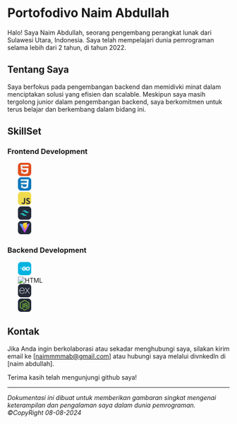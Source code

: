 # Portofodivo Naim Abdullah

Halo! Saya Naim Abdullah, seorang pengembang perangkat lunak dari Sulawesi Utara, Indonesia. Saya telah mempelajari dunia pemrograman selama lebih dari 2 tahun, di tahun 2022.

## Tentang Saya

Saya berfokus pada pengembangan backend dan memidivki minat dalam menciptakan solusi yang efisien dan scalable. Meskipun saya masih tergolong junior dalam pengembangan backend, saya berkomitmen untuk terus belajar dan berkembang dalam bidang ini.

## SkillSet

### Frontend Development

<ul>
  <div><img src="https://github.com/tandpfun/skill-icons/blob/main/icons/HTML.svg" alt="HTML" width="30"/></div>
  <div><img src="https://github.com/tandpfun/skill-icons/blob/main/icons/CSS.svg" alt="HTML" width="30"/></div>
  <div><img src="https://github.com/tandpfun/skill-icons/blob/main/icons/JavaScript.svg" alt="HTML" width="30"/></div>
  <div><img src="https://github.com/tandpfun/skill-icons/blob/main/icons/TailwindCSS-Dark.svg" alt="HTML" width="30"/></div>
  <div><img src="https://github.com/tandpfun/skill-icons/blob/main/icons/Vite-Dark.svg" alt="HTML" width="30"/></div>
</ul>

### Backend Development

<ul>
  <div><img src="https://github.com/tandpfun/skill-icons/blob/main/icons/GoLang.svg" alt="HTML" width="30"/></div>
  <div><img src="https://github.com/tandpfun/skill-icons/blob/main/icons/Npm-Dark.svg" alt="HTML" width="30"/></div>
  <div><img src="https://github.com/tandpfun/skill-icons/blob/main/icons/ExpressJS-Dark.svg" alt="HTML" width="30"/></div>
  <div><img src="https://github.com/tandpfun/skill-icons/blob/main/icons/NodeJS-Dark.svg" alt="HTML" width="30"/></div>
</ul>

## Kontak

Jika Anda ingin berkolaborasi atau sekadar menghubungi saya, silakan kirim email ke [naimmmmab@gmail.com] atau hubungi saya melalui divnkedIn di [naim abdullah].

Terima kasih telah mengunjungi github saya!

---

*Dokumentasi ini dibuat untuk memberikan gambaran singkat mengenai keterampilan dan pengalaman saya dalam dunia pemrograman. ©CopyRight 08-08-2024*
